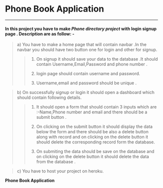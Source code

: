# Phone Book Application
***
 #### In this project you have to make ***Phone directory project***  with login signup page . Description are as follow: -

> a) You have to make a home page that will contain navbar .In the navbar you should have two button one for login and other for signup.
 >>	1) On signup it should save your data to the database .It should contain Username,Email,Password and phone number   .
 >>	2) Iogin page should contain username and password.    
 >>	
 >>	3) Username,email and password  should be unique .


> b) On successfully signup or login it should open a dashboard which should contain following details.
  >>	1) It should open a form that should contain 3 inputs which are :-Name,Phone number and email and  there should be a submit button .    
  >>	
  >>	2) On clicking on the  submit button it should display the data below the form and there should be also a delete button along with record and on clicking on the delete button it should delete the corresponding record form the database.    
  >>	
  >> 3) On submiting the data should be save on the database and on clicking on the delete button it should delete the data from the database .

> c)  You have to host your project on heroku.  
  

 **Phone Book Application**